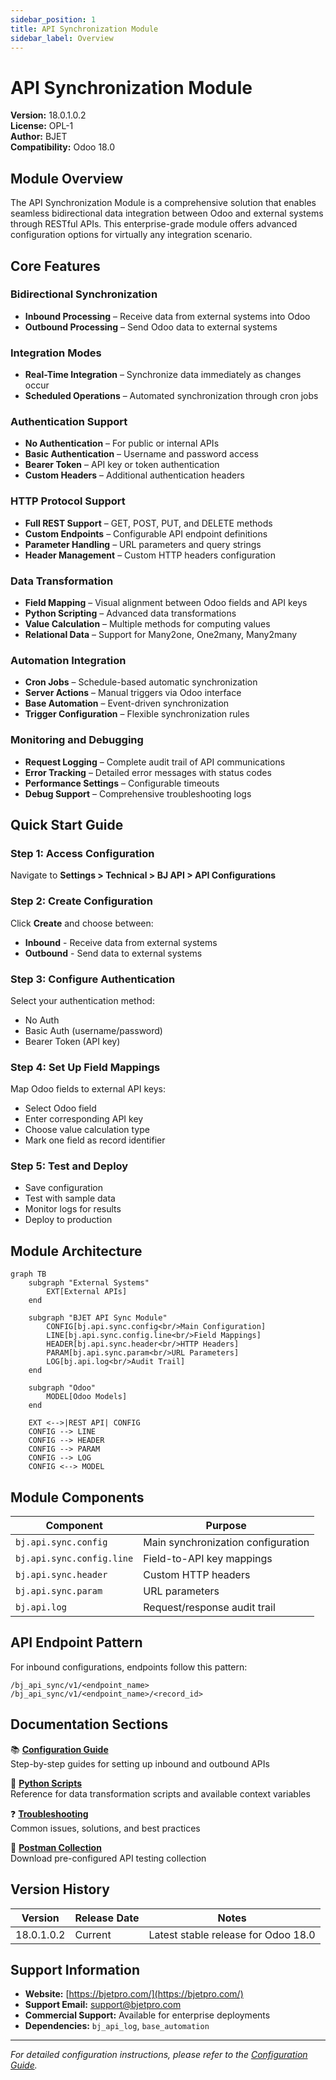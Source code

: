 ```yaml
---
sidebar_position: 1
title: API Synchronization Module
sidebar_label: Overview
---
```


# API Synchronization Module

**Version:** 18.0.1.0.2  
**License:** OPL-1  
**Author:** BJET  
**Compatibility:** Odoo 18.0

## Module Overview

The API Synchronization Module is a comprehensive solution that enables seamless bidirectional data integration between Odoo and external systems through RESTful APIs. This enterprise-grade module offers advanced configuration options for virtually any integration scenario.

## Core Features

### Bidirectional Synchronization
- **Inbound Processing** – Receive data from external systems into Odoo
- **Outbound Processing** – Send Odoo data to external systems

### Integration Modes
- **Real-Time Integration** – Synchronize data immediately as changes occur
- **Scheduled Operations** – Automated synchronization through cron jobs

### Authentication Support
- **No Authentication** – For public or internal APIs
- **Basic Authentication** – Username and password access
- **Bearer Token** – API key or token authentication
- **Custom Headers** – Additional authentication headers

### HTTP Protocol Support
- **Full REST Support** – GET, POST, PUT, and DELETE methods
- **Custom Endpoints** – Configurable API endpoint definitions
- **Parameter Handling** – URL parameters and query strings
- **Header Management** – Custom HTTP headers configuration

### Data Transformation
- **Field Mapping** – Visual alignment between Odoo fields and API keys
- **Python Scripting** – Advanced data transformations
- **Value Calculation** – Multiple methods for computing values
- **Relational Data** – Support for Many2one, One2many, Many2many

### Automation Integration
- **Cron Jobs** – Schedule-based automatic synchronization
- **Server Actions** – Manual triggers via Odoo interface
- **Base Automation** – Event-driven synchronization
- **Trigger Configuration** – Flexible synchronization rules

### Monitoring and Debugging
- **Request Logging** – Complete audit trail of API communications
- **Error Tracking** – Detailed error messages with status codes
- **Performance Settings** – Configurable timeouts
- **Debug Support** – Comprehensive troubleshooting logs

## Quick Start Guide

### Step 1: Access Configuration
Navigate to **Settings > Technical > BJ API > API Configurations**

### Step 2: Create Configuration
Click **Create** and choose between:
- **Inbound** - Receive data from external systems
- **Outbound** - Send data to external systems

### Step 3: Configure Authentication
Select your authentication method:
- No Auth
- Basic Auth (username/password)
- Bearer Token (API key)

### Step 4: Set Up Field Mappings
Map Odoo fields to external API keys:
- Select Odoo field
- Enter corresponding API key
- Choose value calculation type
- Mark one field as record identifier

### Step 5: Test and Deploy
- Save configuration
- Test with sample data
- Monitor logs for results
- Deploy to production

## Module Architecture

```mermaid
graph TB
    subgraph "External Systems"
        EXT[External APIs]
    end
    
    subgraph "BJET API Sync Module"
        CONFIG[bj.api.sync.config<br/>Main Configuration]
        LINE[bj.api.sync.config.line<br/>Field Mappings]
        HEADER[bj.api.sync.header<br/>HTTP Headers]
        PARAM[bj.api.sync.param<br/>URL Parameters]
        LOG[bj.api.log<br/>Audit Trail]
    end
    
    subgraph "Odoo"
        MODEL[Odoo Models]
    end
    
    EXT <-->|REST API| CONFIG
    CONFIG --> LINE
    CONFIG --> HEADER
    CONFIG --> PARAM
    CONFIG --> LOG
    CONFIG <--> MODEL
```

## Module Components

| Component | Purpose |
|-----------|---------|
| `bj.api.sync.config` | Main synchronization configuration |
| `bj.api.sync.config.line` | Field-to-API key mappings |
| `bj.api.sync.header` | Custom HTTP headers |
| `bj.api.sync.param` | URL parameters |
| `bj.api.log` | Request/response audit trail |

## API Endpoint Pattern

For inbound configurations, endpoints follow this pattern:
```
/bj_api_sync/v1/<endpoint_name>
/bj_api_sync/v1/<endpoint_name>/<record_id>
```

## Documentation Sections

📚 **[Configuration Guide](./configuration/overview)**  
Step-by-step guides for setting up inbound and outbound APIs

🐍 **[Python Scripts](./python-scripts/context-variables)**  
Reference for data transformation scripts and available context variables

❓ **[Troubleshooting](./troubleshooting)**  
Common issues, solutions, and best practices

📮 **[Postman Collection](/postman)**  
Download pre-configured API testing collection

## Version History

| Version | Release Date | Notes |
|---------|--------------|-------|
| 18.0.1.0.2 | Current | Latest stable release for Odoo 18.0 |

## Support Information

- **Website:** [https://bjetpro.com/](https://bjetpro.com/)
- **Support Email:** [support@bjetpro.com](mailto:support@bjetpro.com)
- **Commercial Support:** Available for enterprise deployments
- **Dependencies:** `bj_api_log`, `base_automation`

---

*For detailed configuration instructions, please refer to the [Configuration Guide](./configuration/overview).*